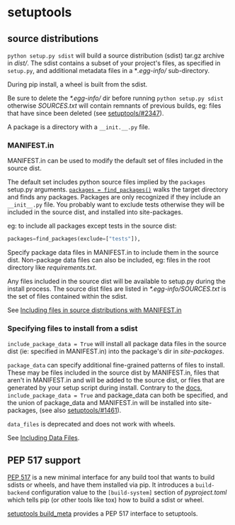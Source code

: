 # setuptools

## source distributions

`python setup.py sdist` will build a source distribution (sdist) tar.gz archive in _dist/_. The sdist contains a subset of your project's files, as specified in `setup.py`, and additional metadata files in a \*_.egg-info/_ sub-directory.

During pip install, a wheel is built from the sdist.

Be sure to delete the _\*.egg-info/_ dir before running `python setup.py sdist` otherwise _SOURCES.txt_ will contain remnants of previous builds, eg: files that have since been deleted (see [setuptools/#2347](https://github.com/pypa/setuptools/issues/2347)).

A package is a directory with a `__init.__.py` file.

### MANIFEST.in

MANIFEST.in can be used to modify the default set of files included in the source dist.

The default set includes python source files implied by the `packages` setup.py arguments. [`packages = find_packages()`](https://setuptools.readthedocs.io/en/stable/userguide/package_discovery.html) walks the target directory and finds any packages. Packages are only recognized if they include an `__init__.py` file. You probably want to exclude tests otherwise they will be included in the source dist, and installed into site-packages.

eg: to include all packages except tests in the source dist:

```python
packages=find_packages(exclude=["tests"]),
```

Specify package data files in MANIFEST.in to include them in the source dist. Non-package data files can also be included, eg: files in the root directory like _requirements.txt_.

Any files included in the source dist will be available to setup.py during the install process. The source dist files are listed in _\*.egg-info/SOURCES.txt_ is the set of files contained within the sdist.

See [Including files in source distributions with MANIFEST.in](https://packaging.python.org/guides/using-manifest-in/)

### Specifying files to install from a sdist

`include_package_data = True` will install all package data files in the source dist (ie: specified in MANIFEST.in) into the package's dir in _site-packages_.

`package_data` can specify additional fine-grained patterns of files to install. These may be files included in the source dist by MANIFEST.in, files that aren't in MANIFEST.in and will be added to the source dist, or files that are generated by your setup script during install. Contrary to the [docs](https://setuptools.readthedocs.io/en/latest/userguide/datafiles.html), `include_package_data = True` and package_data can both be specified, and the union of package_data and MANIFEST.in will be installed into site-packages, (see also [setuptools/#1461](https://github.com/pypa/setuptools/issues/1461)).

`data_files` is deprecated and does not work with wheels.

See [Including Data Files](https://web.archive.org/web/20200919125552/https://setuptools.readthedocs.io/en/stable/setuptools.html#including-data-files).

## PEP 517 support

[PEP 517](https://www.python.org/dev/peps/pep-0517/) is a new minimal interface for any build tool that wants to build sdists or wheels, and have them installed via pip. It introduces a `build-backend` configuration value to the `[build-system]` section of _pyproject.toml_ which tells pip (or other tools like tox) how to build a sdist or wheel.

[setuptools build_meta](https://setuptools.readthedocs.io/en/latest/build_meta.html) provides a PEP 517 interface to setuptools.
